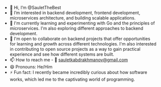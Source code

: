 - 👋 Hi, I’m @SauletTheBest
- 👀 I’m interested in backend development, frontend development, microservices architecture, and building scalable applications.
- 🌱 I'm currently learning and experimenting with Go and the principles of microservices. I'm also exploring different approaches to backend development.
- 💞️ I'm open to collaborate on backend projects that offer opportunities for learning and growth across different technologies. I'm also interested in contributing to open source projects as a way to gain practical experience and see how different systems are built.
- 📫 How to reach me - 📧 sauletkabdrakhmanov@gmail.com
- 😄 Pronouns: He/Him
- ⚡ Fun fact: I recently became incredibly curious about how software works, which led me to the captivating world of programming.
